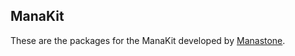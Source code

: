 ## ManaKit

<p>These are the packages for the ManaKit developed by <a href="https://manastone.fr" target="_blank">Manastone</a>.</p>
